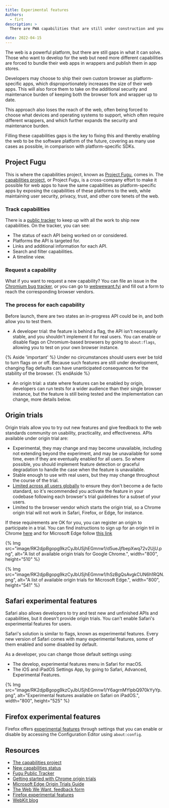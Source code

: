 ```yaml
---
title: Experimental features
Authors:
  - firt
description: >
  There are PWA capabilities that are still under construction and you can be part of their development. In this chapter you'll learn about the Fugu project, how to sign-up for an origin trial, and how to use experimental APIs

date: 2022-04-15
---
```


The web is a powerful platform, but there are still gaps in what it can solve. Those who want to develop for the web but need more different capabilities are forced to bundle their web apps in wrappers and publish them in app stores.

Developers may choose to ship their own custom browser as platform-specific apps, which disproportionately increases the size of their web apps. This will also  force them to take on the additional security and maintenance burden of keeping both the browser fork and wrapper up to date.

This approach also loses the reach of the web, often being forced to choose what devices and operating systems to support, which often require different wrappers, and which further expands the security and maintenance burden.

Filling these capabilities gaps is the key to fixing this and thereby enabling the web to be the software platform of the future, covering as many use cases as possible, in comparison with platform-specific SDKs.

## Project Fugu

This is where the capabilities project, known as [Project Fugu](https://www.chromium.org/teams/web-capabilities-fugu), comes in.
The [capabilities project](https://developer.chrome.com/blog/fugu-status/), or Project Fugu, is a cross-company effort to make it possible for web apps to have the same capabilities as platform-specific apps by exposing the capabilities of these platforms to the web, while maintaining user security, privacy, trust, and other core tenets of the web.

### Track capabilities

There is a [public tracker](https://goo.gle/fugu-api-tracker) to keep up with all the work to ship new capabilities.
On the tracker, you can see:

* The status of each API being worked on or considered.
* Platforms the API is targeted for.
* Links and additional information for each API.
* Search and filter capabilities.
* A timeline view.

### Request a capability

What if you want to request a new capability? You can file an issue in the [Chromium bug tracker](https://bugs.chromium.org/p/chromium/issues/list), or you can go to [webwewant.fyi](https://webwewant.fyi) and fill out a form to reach the corresponding  browser vendors.

### The process for each capability

Before launch, there are two states an in-progress API could be in, and both allow you to test them.

* A developer trial: the feature is behind a flag, the API isn't necessarily stable, and you shouldn't implement it for real users. You can enable or disable flags on Chromium-based browsers by going to `about:flags`, allowing you to test on your own browser instance.

{% Aside 'important' %}
Under no circumstances should users ever be told to turn flags on or off. Because such features are still under development, changing flag defaults can have unanticipated consequences for the stability of the browser.
{% endAside %}

* An origin trial: a state where features can be enabled by origin, developers can run tests for a wider audience than their single browser instance, but the feature is still being tested and the implementation can change, more details below.

## Origin trials

Origin trials allow you to try out new features and give feedback to the web standards community on usability, practicality, and effectiveness. APIs available under origin trial are:

* Experimental, they may change and may become unavailable, including not extending beyond the experiment, and may be unavailable for some time, even if they are eventually enabled for all users. So where possible, you should implement feature detection or graceful degradation to handle the case when the feature is unavailable.
* Stable enough to use with real users, but they may change throughout the course of the trial.
* [Limited across all users globally](https://github.com/GoogleChrome/OriginTrials/blob/gh-pages/explainer.md#monitoring-and-limiting-usage) to ensure they don't become a de facto standard, so it's recommended you activate the feature in your codebase following each browser's trial guidelines for a subset of your users.
* Limited to the browser vendor which starts the origin trial, so a Chrome origin trial will not work in Safari, Firefox, or Edge, for instance.

If these requirements are OK for you, you can register an origin to participate in a trial. You can find instructions to sign up for an origin tril in Chrome [here](https://developer.chrome.com/blog/origin-trials/) and for Microsoft Edge follow [this link](https://github.com/MicrosoftEdge/MSEdgeExplainers/blob/main/OriginTrialsGuide/explainer.md)

{% Img src="image/RK2djpBgopg9kzCyJbUSjhEGmnw1/d5ueJjfbepXwq72v2UjU.png", alt="A list of available origin trials for Google Chrome.", width="800", height="510" %}

{% Img src="image/RK2djpBgopg9kzCyJbUSjhEGmnw1/hSzBgQsAvgkCUN6h1RQN.png", alt="A list of available origin trials for Microsoft Edge.", width="800", height="541" %}

## Safari experimental features

Safari also allows developers to try and test new and unfinished APIs and capabilities, but it doesn't provide origin trials. You can't enable Safari's experimental features for users.

Safari's solution is similar to flags, known as experimental features. Every new version of Safari comes with many experimental features, some of them enabled and some disabled by default.

As a developer, you can change those default settings using:

* The develop, experimental features menu in Safari for macOS.
* The iOS and iPadOS Settings App, by going to Safari, Advanced, Experimental Features.

{% Img src="image/RK2djpBgopg9kzCyJbUSjhEGmnw1/Y6agrnMYlpbQ970kYyYp.png", alt="Experimental features available on Safari on iPadOS.", width="800", height="525" %}

## Firefox experimental features

Firefox offers [experimental features](https://developer.mozilla.org/docs/Mozilla/Firefox/Experimental_features) through settings that you can enable or disable by accessing the Configuration Editor using `about:config`.

##  Resources

- [The capabilities project](https://developers.google.com/web/updates/capabilities)
- [New capabilities status](https://developer.chrome.com/blog/fugu-status/)
- [Fugu Public Tracker](https://goo.gle/fugu-api-tracker)
- [Getting started with Chrome origin trials](https://developer.chrome.com/blog/origin-trials/)
- [Microsoft Edge Origin Trials Guide](https://github.com/MicrosoftEdge/MSEdgeExplainers/blob/main/OriginTrialsGuide/explainer.md)
- [The Web We Want, feedback form](https://webwewant.fyi)
- [Firefox experimental features](https://developer.mozilla.org/docs/Mozilla/Firefox/Experimental_features)
- [WebKit blog](https://webkit.org/blog/)
